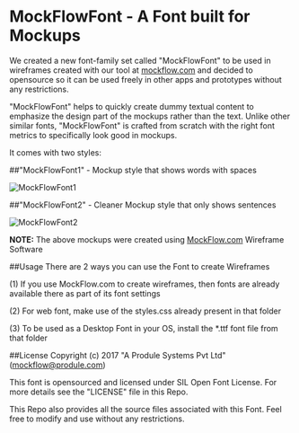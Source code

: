 # MockFlowFont - A Font built for Mockups

We created a new font-family set called "MockFlowFont" to be used in wireframes created with our tool at [mockflow.com](https://mockflow.com) and decided to opensource so it can be used freely in other apps and prototypes without any restrictions.

"MockFlowFont" helps to quickly create dummy textual content to emphasize the design part of the mockups rather than the text. Unlike other similar fonts, "MockFlowFont" is crafted from scratch with the right font metrics to specifically look good in mockups. 

It comes with two styles:

##"MockFlowFont1" - Mockup style that shows words with spaces

![MockFlowFont1](https://raw.githubusercontent.com/produle/MockFlowFont/master/Preview/MockFlowFont1.png)

##"MockFlowFont2" - Cleaner Mockup style that only shows sentences 

![MockFlowFont2](https://raw.githubusercontent.com/produle/MockFlowFont/master/Preview/MockFlowFont2.png)


**NOTE:** The above mockups were created using [MockFlow.com](https://mockflow.com) Wireframe Software

##Usage
There are 2 ways you can use the Font to create Wireframes

(1) If you use MockFlow.com to create wireframes, then fonts are already available there as part of its font settings

(2) For web font, make use of the styles.css already present in that folder

(3) To be used as a Desktop Font in your OS, install the \*.ttf font file from that folder
 
 
##License
Copyright (c) 2017 "A Produle Systems Pvt Ltd" (mockflow@produle.com)

This font is opensourced and licensed under SIL Open Font License. For more details see the "LICENSE" file in this Repo.

This Repo also provides all the source files associated with this Font. Feel free to modify and use without any restrictions.






